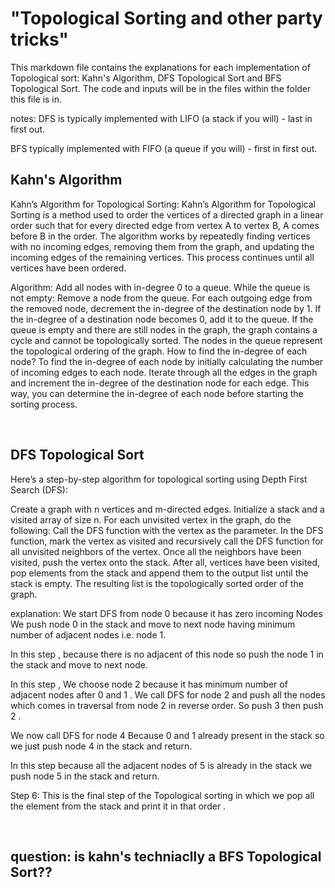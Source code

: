 # "Topological Sorting and other party tricks"
This markdown file contains the explanations for each implementation of Topological sort: Kahn's Algorithm, DFS Topological Sort and BFS Topological Sort.
The code and inputs will be in the files within the folder this file is in.

notes: 
DFS is typically implemented with LIFO (a stack if you will) - last in first out.

BFS typically implemented with FIFO (a queue if you will) - first in first out.
<br/>

## Kahn's Algorithm

Kahn’s Algorithm for Topological Sorting:
Kahn’s Algorithm for Topological Sorting is a method used to order the vertices of a directed graph in a linear order such that for every directed edge from vertex A to vertex B, A comes before B in the order. The algorithm works by repeatedly finding vertices with no incoming edges, removing them from the graph, and updating the incoming edges of the remaining vertices. This process continues until all vertices have been ordered.

Algorithm:
Add all nodes with in-degree 0 to a queue.
While the queue is not empty:
Remove a node from the queue.
For each outgoing edge from the removed node, decrement the in-degree of the destination node by 1.
If the in-degree of a destination node becomes 0, add it to the queue.
If the queue is empty and there are still nodes in the graph, the graph contains a cycle and cannot be topologically sorted.
The nodes in the queue represent the topological ordering of the graph.
How to find the in-degree of each node? 
To find the in-degree of each node by initially calculating the number of incoming edges to each node. Iterate through all the edges in the graph and increment the in-degree of the destination node for each edge. This way, you can determine the in-degree of each node before starting the sorting process.

<br/>

## DFS Topological Sort
Here’s a step-by-step algorithm for topological sorting using Depth First Search (DFS):

Create a graph with n vertices and m-directed edges.
Initialize a stack and a visited array of size n.
For each unvisited vertex in the graph, do the following:
Call the DFS function with the vertex as the parameter.
In the DFS function, mark the vertex as visited and recursively call the DFS function for all unvisited neighbors of the vertex.
Once all the neighbors have been visited, push the vertex onto the stack.
After all, vertices have been visited, pop elements from the stack and append them to the output list until the stack is empty.
The resulting list is the topologically sorted order of the graph.

explanation:
We start DFS from node 0 because it has zero incoming Nodes
We push node 0 in the stack and move to next node having minimum number of adjacent nodes i.e. node 1.

In this step , because there is no adjacent of this node so push the node 1 in the stack and move to next node.

In this step , We choose node 2 because it has minimum number of adjacent nodes after 0 and 1 .
We call DFS for node 2 and push all the nodes which comes in traversal from node 2 in reverse order.
So push 3 then push 2 .

We now call DFS for node 4
Because 0 and 1 already present in the stack so we just push node 4 in the stack and return.

In this step because all the adjacent nodes of 5 is already in the stack we push node 5 in the stack and return.

Step 6: This is the final step of the Topological sorting in which we pop all the element from the stack and print it in that order .




<br/>

## question: is kahn's techniaclly a BFS Topological Sort??


